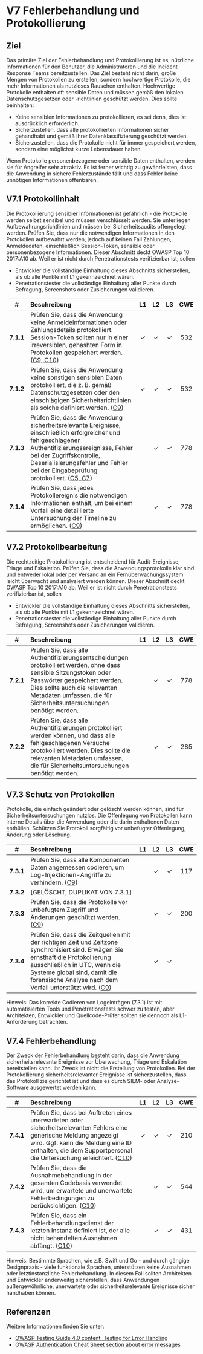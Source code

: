 # V7 Fehlerbehandlung und Protokollierung

## Ziel

Das primäre Ziel der Fehlerbehandlung und Protokollierung ist es, nützliche Informationen für den Benutzer, die Administratoren und die Incident Response Teams bereitzustellen. Das Ziel besteht nicht darin, große Mengen von Protokollen zu erstellen, sondern hochwertige Protokolle, die mehr Informationen als nutzloses Rauschen enthalten. Hochwertige Protokolle enthalten oft sensible Daten und müssen gemäß den lokalen Datenschutzgesetzen oder -richtlinien geschützt werden. Dies sollte beinhalten:

* Keine sensiblen Informationen zu protokollieren, es sei denn, dies ist ausdrücklich erforderlich.
* Sicherzustellen, dass alle protokollierten Informationen sicher gehandhabt und gemäß ihrer Datenklassifizierung geschützt werden.
* Sicherzustellen, dass die Protokolle nicht für immer gespeichert werden, sondern eine möglichst kurze Lebensdauer haben.

Wenn Protokolle personenbezogene oder sensible Daten enthalten, werden sie für Angreifer sehr attraktiv. Es ist ferner wichtig zu gewährleisten, dass die Anwendung in sichere Fehlerzustände fällt und dass Fehler keine unnötigen Informationen offenbaren.

## V7.1 Protokollinhalt

Die Protokollierung sensibler Informationen ist gefährlich - die Protokolle werden selbst sensibel und müssen verschlüsselt werden. Sie unterliegen Aufbewahrungsrichtlinien und müssen bei Sicherheitsaudits offengelegt werden. Prüfen Sie, dass nur die notwendigen Informationen in den Protokollen aufbewahrt werden, jedoch auf keinen Fall Zahlungen, Anmeldedaten, einschließlich Session-Token, sensible oder personenbezogene Informationen. Dieser Abschnitt deckt OWASP Top 10 2017:A10 ab. Weil er ist nicht durch Penetrationstests verifizierbar ist, sollen

* Entwickler die vollständige Einhaltung dieses Abschnitts sicherstellen, als ob alle Punkte mit L1 gekennzeichnet wären.
* Penetrationstester die vollständige Einhaltung aller Punkte durch Befragung, Screenshots oder Zusicherungen validieren.

| # | Beschreibung | L1 | L2 | L3 | CWE |
| :---: | :--- | :---: | :---: | :---: | :---: |
| **7.1.1** | Prüfen Sie, dass die Anwendung keine Anmeldeinformationen oder Zahlungsdetails protokolliert. Session-Token sollten nur in einer irreversiblen, gehashten Form in Protokollen gespeichert werden. ([C9, C10](https://owasp.org/www-project-proactive-controls/#div-numbering)) | ✓ | ✓ | ✓ | 532 |
| **7.1.2** | Prüfen Sie, dass die Anwendung keine sonstigen sensiblen Daten protokolliert, die z. B. gemäß Datenschutzgesetzen oder den einschlägigen Sicherheitsrichtlinien als solche definiert werden. ([C9](https://owasp.org/www-project-proactive-controls/#div-numbering)) | ✓ | ✓ | ✓ | 532 |
| **7.1.3** | Prüfen Sie, dass die Anwendung sicherheitsrelevante Ereignisse, einschließlich erfolgreicher und fehlgeschlagener Authentifizierungsereignisse, Fehler bei der Zugriffskontrolle, Deserialisierungsfehler und Fehler bei der Eingabeprüfung protokolliert. ([C5, C7](https://owasp.org/www-project-proactive-controls/#div-numbering)) | | ✓ | ✓ | 778 |
| **7.1.4** | Prüfen Sie, dass jedes Protokollereignis die notwendigen Informationen enthält, um bei einem Vorfall eine detaillierte Untersuchung der Timeline zu ermöglichen. ([C9](https://owasp.org/www-project-proactive-controls/#div-numbering)) | | ✓ | ✓ | 778 |

## V7.2 Protokollbearbeitung

Die rechtzeitige Protokollierung ist entscheidend für Audit-Ereignisse, Triage und Eskalation. Prüfen Sie, dass die Anwendungsprotokolle klar sind und entweder lokal oder per Versand an ein Fernüberwachungssystem leicht überwacht und analysiert werden können. Dieser Abschnitt deckt OWASP Top 10 2017:A10 ab. Weil er ist nicht durch Penetrationstests verifizierbar ist, sollen

* Entwickler die vollständige Einhaltung dieses Abschnitts sicherstellen, als ob alle Punkte mit L1 gekennzeichnet wären.
* Penetrationstester die vollständige Einhaltung aller Punkte durch Befragung, Screenshots oder Zusicherungen validieren.

| # | Beschreibung | L1 | L2 | L3 | CWE |
| :---: | :--- | :---: | :---: | :---: | :---: |
| **7.2.1** | Prüfen Sie, dass alle Authentifizierungsentscheidungen protokolliert werden, ohne dass sensible Sitzungstoken oder Passwörter gespeichert werden. Dies sollte auch die relevanten Metadaten umfassen, die für Sicherheitsuntersuchungen benötigt werden. | | ✓ | ✓ | 778 |
| **7.2.2** | Prüfen Sie, dass alle Authentifizierungen protokolliert werden können, und dass alle fehlgeschlagenen Versuche protokolliert werden. Dies sollte die relevanten Metadaten umfassen, die für Sicherheitsuntersuchungen benötigt werden. | | ✓ | ✓ | 285 |

## V7.3 Schutz von Protokollen

Protokolle, die einfach geändert oder gelöscht werden können, sind für Sicherheitsuntersuchungen nutzlos. Die Offenlegung von Protokollen kann interne Details über die Anwendung oder die darin enthaltenen Daten enthüllen. Schützen Sie Protokoll sorgfältig vor unbefugter Offenlegung, Änderung oder Löschung.

| # | Beschreibung | L1 | L2 | L3 | CWE |
| :---: | :--- | :---: | :---: | :---: | :---: |
| **7.3.1** | Prüfen Sie, dass alle Komponenten Daten angemessen codieren, um Log-Injektionen-Angriffe zu verhindern. ([C9](https://owasp.org/www-project-proactive-controls/#div-numbering)) | | ✓ | ✓ | 117 |
| **7.3.2** | [GELÖSCHT, DUPLIKAT VON 7.3.1] | | | | |
| **7.3.3** | Prüfen Sie, dass die Protokolle vor unbefugtem Zugriff und Änderungen geschützt werden. ([C9](https://owasp.org/www-project-proactive-controls/#div-numbering)) | | ✓ | ✓ | 200 |
| **7.3.4** | Prüfen Sie, dass die Zeitquellen mit der richtigen Zeit und Zeitzone synchronisiert sind. Erwägen Sie ernsthaft die Protokollierung ausschließlich in UTC, wenn die Systeme global sind, damit die forensische Analyse nach dem Vorfall unterstützt wird. ([C9](https://owasp.org/www-project-proactive-controls/#div-numbering)) | | ✓ | ✓ | |

Hinweis: Das korrekte Codieren von Logeinträgen (7.3.1) ist mit automatisierten Tools und Penetrationstests schwer zu testen, aber Architekten, Entwickler und Quellcode-Prüfer sollten sie dennoch als L1-Anforderung betrachten.

## V7.4 Fehlerbehandlung

Der Zweck der Fehlerbehandlung besteht darin, dass die Anwendung sicherheitsrelevante Ereignisse zur Überwachung, Triage und Eskalation bereitstellen kann. Ihr Zweck ist nicht die Erstellung von Protokollen. Bei der Protokollierung sicherheitsrelevanter Ereignisse ist sicherzustellen, dass das Protokoll zielgerichtet ist und dass es durch SIEM- oder Analyse-Software ausgewertet werden kann.

| # | Beschreibung | L1 | L2 | L3 | CWE |
| :---: | :--- | :---: | :---: | :---: | :---: |
| **7.4.1** | Prüfen Sie, dass bei Auftreten eines unerwarteten oder sicherheitsrelevanten Fehlers eine generische Meldung angezeigt wird. Ggf. kann die Meldung eine ID enthalten, die dem Supportpersonal die Untersuchung erleichtert. ([C10](https://owasp.org/www-project-proactive-controls/#div-numbering)) | ✓ | ✓ | ✓ | 210 |
| **7.4.2** | Prüfen Sie, dass die Ausnahmebehandlung in der gesamten Codebasis verwendet wird, um erwartete und unerwartete Fehlerbedingungen zu berücksichtigen. ([C10](https://owasp.org/www-project-proactive-controls/#div-numbering)) | | ✓ | ✓ | 544 |
| **7.4.3** | Prüfen Sie, dass ein Fehlerbehandlungsdienst der letzten Instanz definiert ist, der alle nicht behandelten Ausnahmen abfängt. ([C10](https://owasp.org/www-project-proactive-controls/#div-numbering)) | | ✓ | ✓ | 431 |

Hinweis: Bestimmte Sprachen, wie z.B. Swift und Go - und durch gängige Designpraxis - viele funktionale Sprachen, unterstützen keine Ausnahmen oder letztinstanzliche Fehlerbehandlung. In diesem Fall sollten Architekten und Entwickler anderweitig sicherstellen, dass Anwendungen außergewöhnliche, unerwartete oder sicherheitsrelevante Ereignisse sicher handhaben können.

## Referenzen

Weitere Informationen finden Sie unter:

* [OWASP Testing Guide 4.0 content: Testing for Error Handling](https://owasp.org/www-project-web-security-testing-guide/v41/4-Web_Application_Security_Testing/08-Testing_for_Error_Handling/README.html)
* [OWASP Authentication Cheat Sheet section about error messages](https://cheatsheetseries.owasp.org/cheatsheets/Authentication_Cheat_Sheet.html#authentication-and-error-messages)
